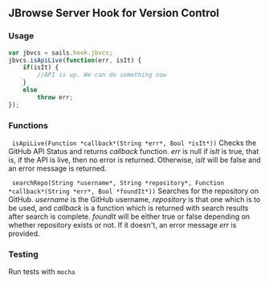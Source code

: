 ## JBrowse Server Hook for Version Control

### Usage
```javascript
var jbvcs = sails.hook.jbvcs;
jbvcs.isApiLive(function(err, isIt) {
	if(isIt) {
		//API is up. We can do something now
	}
	else
		throw err;
});
```

### Functions

``` isApiLive(Function *callback*(String *err*, Bool *isIt*))```
Checks the GitHub API Status and returns *callback* function. *err* is null if *isIt* is true, that is, if the API is live, then no error is returned. Otherwise, *isIt* will be false and an error message is returned.

``` searchRepo(String *username*, String *repository*, Function *callback*(String *err*, Bool *foundIt*))```
Searches for the repository on GitHub. *username* is the GitHub username, *repository* is that one which is to be used, and *callback* is a function which is returned with search results after search is complete. *foundIt* will be either true or false depending on whether repository exists or not. If it doesn't, an error message *err* is provided.

### Testing
Run tests with ```mocha```